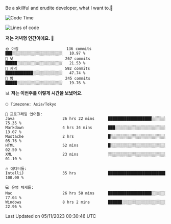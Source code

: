 Be a skillful and erudite developer, what I want to.👶

<!--START_SECTION:waka-->
![Code Time](http://img.shields.io/badge/Code%20Time-78%20hrs%2034%20mins-blue)

![Lines of code](https://img.shields.io/badge/%EC%A0%80%EB%8A%94%20%EC%97%AC%ED%83%9C%EA%B9%8C%EC%A7%80%20-726.2%20thousand%20%EC%A4%84%EC%9D%98%20%EC%BD%94%EB%93%9C%EB%A5%BC%20%EC%9E%91%EC%84%B1%ED%96%88%EC%96%B4%EC%9A%94.-blue)

**저는 저녁형 인간이에요. 🦉** 

```text
🌞 아침                     136 commits         ███░░░░░░░░░░░░░░░░░░░░░░   10.97 % 
🌆 낮　                     267 commits         █████░░░░░░░░░░░░░░░░░░░░   21.53 % 
🌃 저녁                     592 commits         ████████████░░░░░░░░░░░░░   47.74 % 
🌙 밤　                     245 commits         █████░░░░░░░░░░░░░░░░░░░░   19.76 % 
```


📊 **저는 이번주를 이렇게 시간을 보냈어요.** 

```text
🕑︎ Timezone: Asia/Tokyo

💬 프로그래밍 언어들: 
Java                     26 hrs 22 mins      ███████████████████░░░░░░   75.35 % 
Markdown                 4 hrs 34 mins       ███░░░░░░░░░░░░░░░░░░░░░░   13.07 % 
Mustache                 2 hrs               █░░░░░░░░░░░░░░░░░░░░░░░░   05.76 % 
HTML                     52 mins             █░░░░░░░░░░░░░░░░░░░░░░░░   02.50 % 
XML                      23 mins             ░░░░░░░░░░░░░░░░░░░░░░░░░   01.10 % 

🔥 에디터들: 
IntelliJ                 35 hrs              █████████████████████████   100.00 % 

💻 운영 체제들: 
Mac                      26 hrs 58 mins      ███████████████████░░░░░░   77.04 % 
Windows                  8 hrs 2 mins        ██████░░░░░░░░░░░░░░░░░░░   22.96 % 
```


 Last Updated on 05/11/2023 00:30:46 UTC
<!--END_SECTION:waka-->
